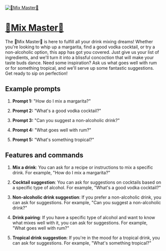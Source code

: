 [![🧂Mix Master🥂](https://files.oaiusercontent.com/file-sU1aHeGeaeF2rWM8HPbfTOgN?se=2123-10-17T00%3A54%3A28Z&sp=r&sv=2021-08-06&sr=b&rscc=max-age%3D31536000%2C%20immutable&rscd=attachment%3B%20filename%3Defcd12f4-be23-476f-bb08-df8a44df0c6f.png&sig=ToDYXfLSTDMlVDZ2dM0JgcGRm5B%2BefqfidYRIlN6jLE%3D)](https://chat.openai.com/g/g-mnsKRauH8-mix-master)

# [🧂Mix Master🥂](https://chat.openai.com/g/g-mnsKRauH8-mix-master)

The 🧂Mix Master🥂 is here to fulfill all your drink mixing dreams! Whether you're looking to whip up a margarita, find a good vodka cocktail, or try a non-alcoholic option, this app has got you covered. Just give us your list of ingredients, and we'll turn it into a blissful concoction that will make your taste buds dance. Need some inspiration? Ask us what goes well with rum or for something tropical, and we'll serve up some fantastic suggestions. Get ready to sip on perfection!

## Example prompts

1. **Prompt 1:** "How do I mix a margarita?"

2. **Prompt 2:** "What's a good vodka cocktail?"

3. **Prompt 3:** "Can you suggest a non-alcoholic drink?"

4. **Prompt 4:** "What goes well with rum?"

5. **Prompt 5:** "What's something tropical?"

## Features and commands

1. **Mix a drink**: You can ask for a recipe or instructions to mix a specific drink. For example, "How do I mix a margarita?"

2. **Cocktail suggestion**: You can ask for suggestions on cocktails based on a specific type of alcohol. For example, "What's a good vodka cocktail?"

3. **Non-alcoholic drink suggestion**: If you prefer a non-alcoholic drink, you can ask for suggestions. For example, "Can you suggest a non-alcoholic drink?"

4. **Drink pairing**: If you have a specific type of alcohol and want to know what mixes well with it, you can ask for suggestions. For example, "What goes well with rum?"

5. **Tropical drink suggestion**: If you're in the mood for a tropical drink, you can ask for suggestions. For example, "What's something tropical?"